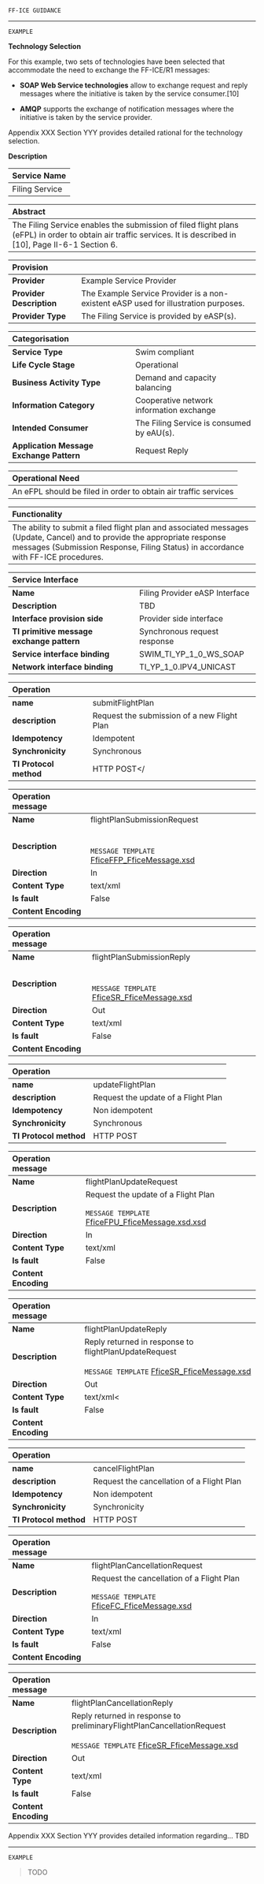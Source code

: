 `FF-ICE GUIDANCE`

***

`EXAMPLE`

**Technology Selection**

For this example, two sets of technologies have been selected that accommodate the need to exchange
the FF-ICE/R1 messages:

-   **SOAP Web Service technologies** allow to exchange request and
    reply messages where the initiative is taken by the service
    consumer.[10]

-   **AMQP** supports the exchange of notification messages where the
    initiative is taken by the service provider.

Appendix XXX Section YYY provides detailed rational for the technology
selection.


**Description**

|**Service Name**|
|:---------------|
|Filing Service |

|**Abstract**|
|:-----------|
|The Filing Service enables the submission of filed flight plans (eFPL) in order to obtain air traffic services. It is described in \[10\], Page II-6-1 Section 6.   |

|**Provision**           |      |
|:---                    |:-----|
|**Provider**            | Example Service Provider |
|**Provider Description**| The Example Service Provider is a non-existent eASP used for illustration purposes.|
|**Provider Type**       | The Filing Service is provided by eASP(s).   |

|**Categorisation**                      |   |
|:--                                     |:---------------|
|**Service Type**                        | Swim compliant |
|**Life Cycle Stage**                    | Operational |
|**Business Activity Type**              | Demand and capacity balancing  |
|**Information Category**                | Cooperative network information exchange  |
|**Intended Consumer**                   | The Filing Service is consumed by eAU(s). |
|**Application Message Exchange Pattern**| Request Reply  |

|**Operational Need**|
|:-------------------|
| An eFPL should be filed in order to obtain air traffic services   |                                                                                                                                                       |                                                                                                                                                   |

|**Functionality**  |
|:----------------- |
| The ability to submit a filed flight plan and associated messages (Update, Cancel) and to provide the appropriate response messages (Submission Response, Filing Status) in accordance with FF-ICE procedures.|


|**Service Interface**                     |                                 |
|:---------------------------------------- |---------------------------------|
|**Name**                                  | Filing Provider eASP Interface  |
|**Description**                           | TBD                             |
|**Interface provision side**              | Provider side interface         |
|**TI primitive message exchange pattern** | Synchronous request response    |
|**Service interface binding**             | SWIM\_TI\_YP\_1\_0\_WS\_SOAP    |
|**Network interface binding**             | TI\_YP\_1\_0.IPV4\_UNICAST      |
	
|**Operation**          |                                  |
|:----------------------|:---------------------------------|
|**name**               | submitFlightPlan |
|**description**        | Request the submission of a new Flight Plan |
|**Idempotency**        | Idempotent |
|**Synchronicity**      | Synchronous |
|**TI Protocol method** | HTTP POST</ |
    
|**Operation message**  |                                  |
|:----------------------|:---------------------------------|
|**Name**               | flightPlanSubmissionRequest |
|**Description**        | <br><br> `MESSAGE TEMPLATE` [FficeFFP_FficeMessage.xsd](https://www.fixm.aero/releases/FFICE-Msg-1.0.0/schemas/applications/fficemessage/fficetemplates/preliminaryflightplan/fficemessage/FficeFFP_FficeMessage.xsd)|
|**Direction**          | In |
|**Content Type**       | text/xml |
|**Is fault**           | False |
|**Content Encoding**   |  |
    
|**Operation message**  |                                  |
|:----------------------|:---------------------------------|
|**Name**               | flightPlanSubmissionReply |
|**Description**        | <br><br> `MESSAGE TEMPLATE` [FficeSR_FficeMessage.xsd](https://www.fixm.aero/releases/FFICE-Msg-1.0.0/schemas/applications/fficemessage/fficetemplates/preliminaryflightplan/fficemessage/FficeSR_FficeMessage.xsd)|
|**Direction**          | Out |
|**Content Type**       | text/xml |
|**Is fault**           | False |
|**Content Encoding**   |  |

|**Operation**          |                                  |
|:----------------------|:---------------------------------|
|**name**               | updateFlightPlan |
|**description**        | Request the update of a Flight Plan |
|**Idempotency**        | Non idempotent |
|**Synchronicity**      | Synchronous |
|**TI Protocol method** | HTTP POST |
    
|**Operation message**  |                                  |
|:----------------------|:---------------------------------|
|**Name**               | flightPlanUpdateRequest |
|**Description**        | Request the update of a Flight Plan<br><br> `MESSAGE TEMPLATE` [FficeFPU_FficeMessage.xsd.xsd](https://www.fixm.aero/releases/FFICE-Msg-1.0.0/schemas/applications/fficemessage/fficetemplates/preliminaryflightplan/fficemessage/FficeFPU_FficeMessage.xsd)|
|**Direction**          | In |
|**Content Type**       | text/xml |
|**Is fault**           | False |
|**Content Encoding**   |  |
    
|**Operation message**  |                                  |
|:----------------------|:---------------------------------|
|**Name**               | flightPlanUpdateReply |
|**Description**        | Reply returned in response to flightPlanUpdateRequest<br><br> `MESSAGE TEMPLATE` [FficeSR_FficeMessage.xsd](https://www.fixm.aero/releases/FFICE-Msg-1.0.0/schemas/applications/fficemessage/fficetemplates/preliminaryflightplan/fficemessage/FficeSR_FficeMessage.xsd)|
|**Direction**          | Out |
|**Content Type**       | text/xml< |
|**Is fault**           | False |
|**Content Encoding**   |  |

|**Operation**          |                                  |
|:----------------------|:---------------------------------|
|**name**               | cancelFlightPlan |
|**description**        | Request the cancellation of a Flight Plan |
|**Idempotency**        | Non idempotent |
|**Synchronicity**      | Synchronicity |
|**TI Protocol method** | HTTP POST |
    
|**Operation message**  |                                  |
|:----------------------|:---------------------------------|
|**Name**               | flightPlanCancellationRequest |
|**Description**        | Request the cancellation of a Flight Plan<br><br> `MESSAGE TEMPLATE` [FficeFC_FficeMessage.xsd](https://www.fixm.aero/releases/FFICE-Msg-1.0.0/schemas/applications/fficemessage/fficetemplates/preliminaryflightplan/fficemessage/FficeFC_FficeMessage.xsd)|
|**Direction**          | In |
|**Content Type**       | text/xml |
|**Is fault**           | False |
|**Content Encoding**   |  |
    
|**Operation message**  |                                  |
|:----------------------|:---------------------------------|
|**Name**               | flightPlanCancellationReply |
|**Description**        | Reply returned in response to preliminaryFlightPlanCancellationRequest<br><br> `MESSAGE TEMPLATE` [FficeSR_FficeMessage.xsd](https://www.fixm.aero/releases/FFICE-Msg-1.0.0/schemas/applications/fficemessage/fficetemplates/preliminaryflightplan/fficemessage/FficeSR_FficeMessage.xsd)|
|**Direction**          | Out |
|**Content Type**       | text/xml |
|**Is fault**           | False |
|**Content Encoding**   |  |

Appendix XXX Section YYY provides detailed information regarding… TBD

***

`EXAMPLE`

> TODO
